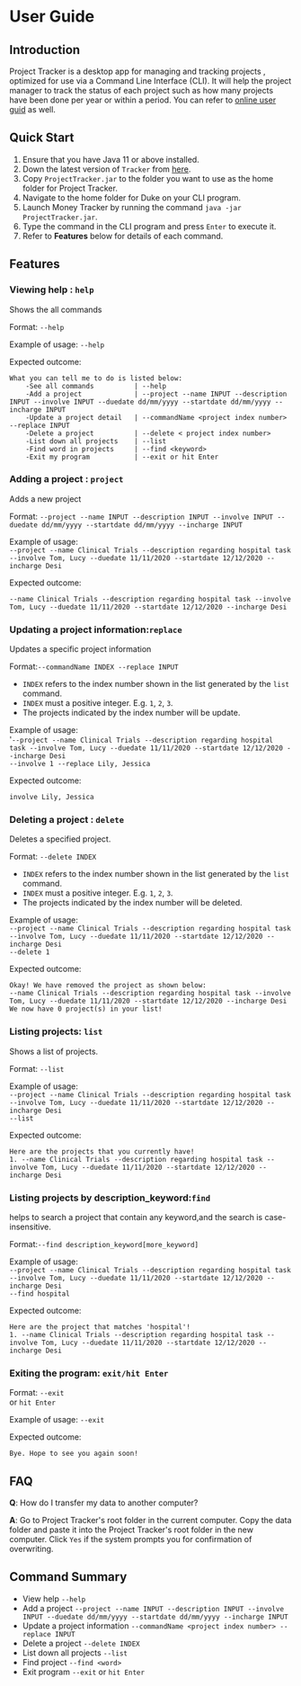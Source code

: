 # User Guide

## Introduction

Project Tracker is a desktop app for managing and tracking projects , optimized for use via a Command Line Interface (CLI). It will help the project manager to track the status of each project such as how many projects have been done per year or within a period.
You can refer to [online user guid](https://ay2021s1-tic4001-1.github.io/tp/UserGuide.html) as well.

## Quick Start

1. Ensure that you have Java 11 or above installed.
1. Down the latest version of `Tracker` from [here](https://github.com/AY2021S1-TIC4001-1/tp).
1. Copy `ProjectTracker.jar` to the folder you want to use as the home folder for Project Tracker.
1. Navigate to the home folder for Duke on your CLI program.
1. Launch Money Tracker by running the command `java -jar ProjectTracker.jar`.
1. Type the command in the CLI program and press `Enter` to execute it.
1. Refer to **Features** below for details of each command.

## Features 

### Viewing help : `help`
Shows the all commands 

Format: `--help`

Example of usage: `--help`

Expected outcome: 
```
What you can tell me to do is listed below:
    -See all commands          | --help
    -Add a project             | --project --name INPUT --description INPUT --involve INPUT --duedate dd/mm/yyyy --startdate dd/mm/yyyy --incharge INPUT
    -Update a project detail   | --commandName <project index number> --replace INPUT
    -Delete a project          | --delete < project index number>
    -List down all projects    | --list
    -Find word in projects     | --find <keyword>
    -Exit my program           | --exit or hit Enter
```
### Adding a project : `project`
Adds a new project

Format:
`--project --name INPUT --description INPUT --involve INPUT --duedate dd/mm/yyyy --startdate dd/mm/yyyy --incharge INPUT`

Example of usage:
<br/> `--project --name Clinical Trials --description regarding hospital task --involve Tom, Lucy --duedate 11/11/2020 --startdate 12/12/2020 --incharge Desi`

Expected outcome:
```
--name Clinical Trials --description regarding hospital task --involve Tom, Lucy --duedate 11/11/2020 --startdate 12/12/2020 --incharge Desi
```
### Updating a project information:`replace`
Updates a specific project information

Format:`--commandName INDEX --replace INPUT`
- `INDEX` refers to the index number shown in the list generated by the `list` command.
- `INDEX` must a positive integer. E.g. `1`, `2`, `3`.
- The projects indicated by the index number will be update.

Example of usage:
<br/>'`--project --name Clinical Trials --description regarding hospital task --involve Tom, Lucy --duedate 11/11/2020 --startdate 12/12/2020 --incharge Desi`
<br/> `--involve 1 --replace Lily, Jessica `

Expected outcome:
```
involve Lily, Jessica
```
### Deleting a project : `delete`
Deletes a specified project.

Format: `--delete INDEX`
- `INDEX` refers to the index number shown in the list generated by the `list` command.
- `INDEX` must a positive integer. E.g. `1`, `2`, `3`.
- The projects indicated by the index number will be deleted.

Example of usage: 
<br/>`--project --name Clinical Trials --description regarding hospital task --involve Tom, Lucy --duedate 11/11/2020 --startdate 12/12/2020 --incharge Desi`
<br/>`--delete 1`

Expected outcome:
```
Okay! We have removed the project as shown below:
--name Clinical Trials --description regarding hospital task --involve Tom, Lucy --duedate 11/11/2020 --startdate 12/12/2020 --incharge Desi
We now have 0 project(s) in your list!
```

### Listing projects: `list`
Shows a list of projects.

Format: `--list`

Example of usage: 
<br/> `--project --name Clinical Trials --description regarding hospital task --involve Tom, Lucy --duedate 11/11/2020 --startdate 12/12/2020 --incharge Desi`
<br/> `--list`

Expected outcome:
```
Here are the projects that you currently have!
1. --name Clinical Trials --description regarding hospital task --involve Tom, Lucy --duedate 11/11/2020 --startdate 12/12/2020 --incharge Desi
```
### Listing projects by description_keyword:`find` 
helps to search a project that contain any keyword,and the search is case-insensitive.

Format:`--find description_keyword[more_keyword]`

Example of usage: 
<br/> `--project --name Clinical Trials --description regarding hospital task --involve Tom, Lucy --duedate 11/11/2020 --startdate 12/12/2020 --incharge Desi`
<br/> `--find hospital`

Expected outcome:
```
Here are the project that matches 'hospital'!
1. --name Clinical Trials --description regarding hospital task --involve Tom, Lucy --duedate 11/11/2020 --startdate 12/12/2020 --incharge Desi
```
### Exiting the program: `exit/hit Enter`

Format: `--exit`<br>
or `hit Enter`<br>

Example of usage: `--exit`

Expected outcome:
```
Bye. Hope to see you again soon!
```

## FAQ

**Q**: How do I transfer my data to another computer? 

**A**: Go to Project Tracker's root folder in the current computer.
       Copy the data folder and paste it into the Project Tracker's root folder in the new computer.
       Click `Yes` if the system prompts you for confirmation of overwriting.

## Command Summary

* View help `--help`
* Add a project `--project --name INPUT --description INPUT --involve INPUT --duedate dd/mm/yyyy --startdate dd/mm/yyyy --incharge INPUT`
* Update a project information `--commandName <project index number> --replace INPUT`
* Delete a project  `--delete INDEX`
* List down all projects `--list`
* Find project `--find <word>`
* Exit program `--exit` or `hit Enter`
